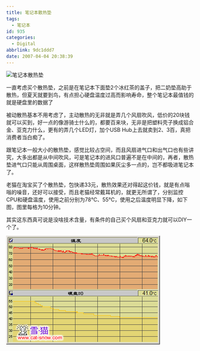 ```yaml
---
title: 笔记本散热垫
tags:
  - 笔记本
id: 935
categories:
  - Digital
abbrlink: 9dc1ddd7
date: 2007-04-04 20:38:39
---
```


![笔记本散热垫](/images/2007/04/04_12778.gif)

一直考虑买个散热垫，之前是在笔记本下面垫2个冰红茶的盖子，把二奶垫高助于散热，但夏天就要到鸟，有点担心硬盘温度过高而影响寿命，整个笔记本最值钱的就是硬盘里的数据了

被动散热基本不用考虑了，主动散热的无非就是弄几个风扇吹风，低价的20块钱就可以买到，好一点的像游骑士什么的，都要百来块，无非是把塑料壳子换成铝合金、亚克力什么，更有的弄几个LED灯，加个USB Hub上去就卖到2、3百，真把消费者当白痴了。

跟笔记本一般大小的散热垫，感觉比较占空间，而且风扇进气口和出气口也有些讲究，大多出都是从中间吹风，可是笔记本的进风口普遍不是在中间的，再者，散热垫进气口只能从周围桌面，这样散热垫周围如果灰尘多一点的，岂不都吸进笔记本了。
<!--more-->
老猫在淘宝买了个散热垫，包快递33元，散热效果还对得起这价钱，就是有点嗡嗡的噪音，还好可以接受，而且老猫经常戴耳机的，就更无所谓了，分别监控CPU和硬盘温度，使用之前分别为78℃、55℃，使用之后温度明显下降，如下图，图里每格为10分钟。

其实这东西真可说是没啥技术含量，有条件的自己买个风扇和亚克力就可以DIY一个了。

![笔记本散热垫](/images/2007/04/04_200704051250177570_12753.gif)